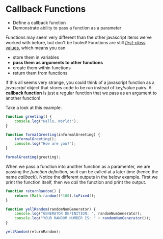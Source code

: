 # Callback Functions

* Define a callback function
* Demonstrate ability to pass a function as a parameter

Functions may seem very different than the other javascript items we've worked with before, but don't be fooled! Functions are still [_first-class_ values](http://wiki.c2.com/?FirstClass), which means you can
* store them in variables
* **pass them as arguments to other functions**
* create them within functions
* return them from functions

If this all seems very strange, you could think of a javascript function as a _javascript_ object that stores code to be run instead of key/value pairs. A **callback function** is just a regular function that we pass as an argument to another function!

Take a look at this example:

```js
function greeting() {
	console.log("Hello, World!");
}

function formalGreeting(informalGreeting) {
	informalGreeting();
	console.log("How are you?");
}

formalGreeting(greeting);
```

When we pass a function into another function as a paramenter, we are passing the _function definition_, so it can be called at a later time (hence the name _callback_). Notice the different outputs in the below example. First we print the function itself, then we _call_ the function and print the output.

```js
function returnRandom() {
	return (Math.random()*100).toFixed();
}

function yellRandom(randomNumGenerator) {
	console.log("GENERATOR DEFINITION: ", randomNumGenerator);
	console.log("YOUR RANDOM NUMBER IS: " + randomNumGenerator());
}

yellRandom(returnRandom);
```
